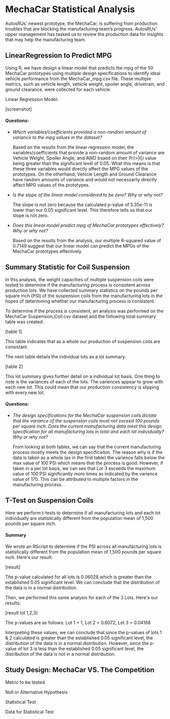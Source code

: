 # MechaCar Statistical Analysis
AutosRUs’ newest prototype, the MechaCar, is suffering from production troubles that are blocking the manufacturing team’s progress. AutosRUs’ upper management has tasked us to review the production data for insights that may help the manufacturing team.

## LinearRegression to Predict MPG

Using R, we have design a linear model that predicts the mpg of the 50 MechaCar prototypes using multiple design specifications to identify ideal vehicle performance from the MechaCar_mpg.csv file. These multiple metrics, such as vehicle length, vehicle weight, spoiler angle, drivetrain, and ground clearance, were collected for each vehicle.

Linear Regression Model:

[screenshot]

#### Questions:

* *Which variables/coefficients provided a non-random amount of variance to the mpg values in the dataset?*

  Based on the results from the linear regression model, the variables/coefficients that provide a non-random amount of  variance are Vehicle Weight, Spoiler Angle, and AWD bsaed on their Pr(>|t|) value being greater than the significant level of 0.05. What this means is that these three variables would directly affect the MPG values of the prototypes. On the otherhand, Vehicle Length and Ground Clearance have random amounts of variance and would not necessarily directly affect MPG values of the prototypes.
  
* *Is the slope of the linear model considered to be zero? Why or why not?*

  The slope is not zero because the calculated p-value of 5.35e-11 is lower than our 0.05 significant level. This therefore tells us that our slope is not zero. 

* *Does this linear model predict mpg of MechaCar prototypes effectively? Why or why not?*

  Based on the results from the analysis, our multiple R-squared value of 0.7149 suggest that our linear model can predict the MPGs of the MechaCar prototypes effectively.

## Summary Statistic for Coil Suspension

In this analysis, the weight capacities of multiple suspension coils were tested to determine if the manufacturing process is consistent across production lots. We have collected summary statistics on the pounds per square inch (PSI) of the suspension coils from the manufacturing lots in the hopes of determining whether our manufacturing process is consistent.

To determine if the process is consistent, an analysis was performed on the MechaCar Suspension_Coil.csv dataset and the following total summary table was created:

[table 1]

This table indicates that as a whole our production of suspension coils are consistant.

The next table details the individual lots as a lot summary.

[table 2]

This lot summary gives further detail on a individual lot basis. One thing to note is the variances of each of the lots. The variences appear to grow with each new lot. This could mean that our production consistency is slipping with every new lot.

#### Questions:

* *The design specifications for the MechaCar suspension coils dictate that the variance of the suspension coils must not exceed 100 pounds per square inch. Does the current manufacturing data meet this design specification for all manufacturing lots in total and each lot individually? Why or why not?*

  From looking at both tables, we can say that the current manufacturing process mostly meets the design specificaiton. The reason why is if the data is taken as a whole (as in the first table) the varience falls below the max value of 100 PSI which means that the process is good. However, if taken in a per lot basis, we can see that Lot 3 exceeds the maximum value of 100 PSI significantly more times as indicated by the varience value of 170. This can be attributed to multiple factors in the manufacturing process.

## T-Test on Suspension Coils

Here we perform t-tests to determine if all manufacturing lots and each lot individually are statistically different from the population mean of 1,500 pounds per square inch.

#### Summary

We wrote an RScript to determine if the PSI across all manufacturing lots is statistically different from the population mean of 1,500 pounds per square inch. Here's our result:

[result]

The p-value calculated for all lots is 0.06028 which is greater than the established 0.05 significant level. We can conclude that the distribution of the data is in a normal distribution.

Then, we performed this same analysis for each of the 3 Lots. Here's our results:

[result lot 1,2,3]

The p-values are as follows:
Lot 1 = 1, Lot 2 = 0.6072, Lot 3 = 0.04168

Interpreting these values, we can conclude that since the p-values of lots 1 & 2 calculated is greater than the established 0.05 significant level, the distribution of the data is in a normal distribution. However, since the p-value of lot 3 is less than the established 0.05 significant level, the distribution of the data is not in a normal distribution.

## Study Design: MechaCar VS. The Competition

Metric to be tested

Null or Alternative Hypothesis

Statistical Test

Data for Statistical Test
